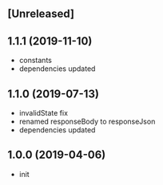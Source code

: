 ## [Unreleased]

## 1.1.1 (2019-11-10)

* constants
* dependencies updated

## 1.1.0 (2019-07-13)

* invalidState fix
* renamed responseBody to responseJson
* dependencies updated

## 1.0.0 (2019-04-06)

* init
